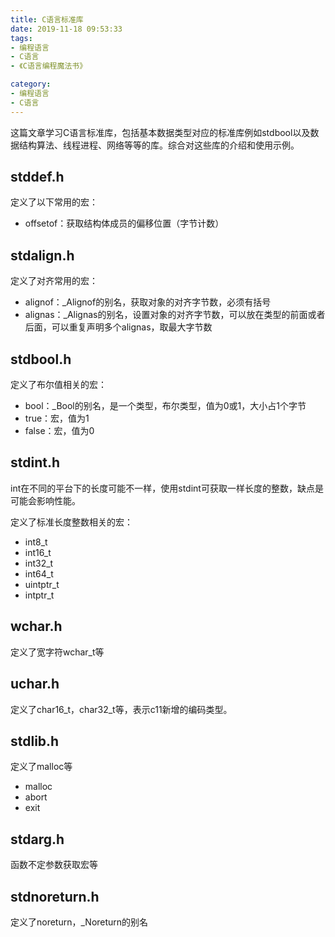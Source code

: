 ```yaml
---
title: C语言标准库
date: 2019-11-18 09:53:33
tags:
- 编程语言
- C语言
- 《C语言编程魔法书》

category:
- 编程语言
- C语言
---
```

这篇文章学习C语言标准库，包括基本数据类型对应的标准库例如stdbool以及数据结构算法、线程进程、网络等等的库。综合对这些库的介绍和使用示例。

## stddef.h
定义了以下常用的宏：
* offsetof：获取结构体成员的偏移位置（字节计数）

## stdalign.h
定义了对齐常用的宏：
* alignof：_Alignof的别名，获取对象的对齐字节数，必须有括号
* alignas：_Alignas的别名，设置对象的对齐字节数，可以放在类型的前面或者后面，可以重复声明多个alignas，取最大字节数

## stdbool.h
定义了布尔值相关的宏：
* bool：_Bool的别名，是一个类型，布尔类型，值为0或1，大小占1个字节
* true：宏，值为1
* false：宏，值为0

## stdint.h
int在不同的平台下的长度可能不一样，使用stdint可获取一样长度的整数，缺点是可能会影响性能。

定义了标准长度整数相关的宏：
* int8_t
* int16_t
* int32_t
* int64_t
* uintptr_t
* intptr_t

## wchar.h
定义了宽字符wchar_t等

## uchar.h
定义了char16_t，char32_t等，表示c11新增的编码类型。


## stdlib.h
定义了malloc等
* malloc
* abort
* exit

## stdarg.h
函数不定参数获取宏等

## stdnoreturn.h
定义了noreturn，_Noreturn的别名